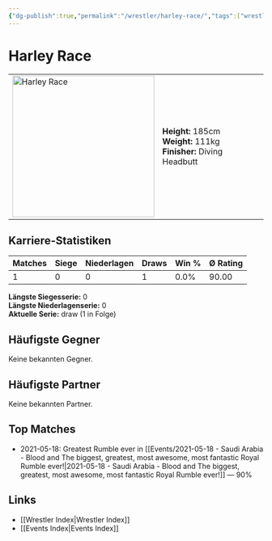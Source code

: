 ```yaml
---
{"dg-publish":true,"permalink":"/wrestler/harley-race/","tags":["wrestler"],"noteIcon":"","created":"2025-08-11T09:33:18.983+02:00"}
---
```



# Harley Race

<table>
<tr>
<td><img src="Harley Race.png" width="280" alt="Harley Race"></td>
<td>
<b>Height:</b> 185cm<br>
<b>Weight:</b> 111kg<br>
<b>Finisher:</b> Diving Headbutt<br>
</td>
</tr>
</table>

## Karriere-Statistiken

| Matches | Siege | Niederlagen | Draws | Win % | Ø Rating |
|---------|-------|-------------|-------|-------|-----------|
| 1 | 0 | 0 | 1 | 0.0% | 90.00 |

**Längste Siegesserie:** 0<br>**Längste Niederlagenserie:** 0<br>**Aktuelle Serie:** draw (1 in Folge)


## Häufigste Gegner
Keine bekannten Gegner.

## Häufigste Partner
Keine bekannten Partner.

## Top Matches
- 2021-05-18: Greatest Rumble ever in [[Events/2021-05-18 - Saudi Arabia - Blood and The biggest, greatest, most awesome, most fantastic Royal Rumble ever!\|2021-05-18 - Saudi Arabia - Blood and The biggest, greatest, most awesome, most fantastic Royal Rumble ever!]] — 90%

## Links
- [[Wrestler Index\|Wrestler Index]]
- [[Events Index\|Events Index]]
